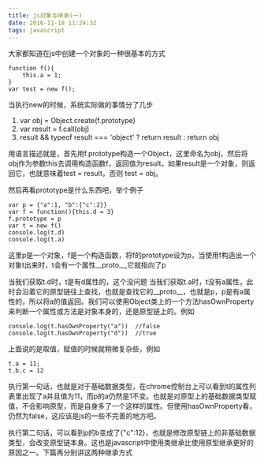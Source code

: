 ```yaml
---
title: js对象与继承(一)
date: 2016-11-18 11:24:32
tags: javascript
---
```


大家都知道在js中创建一个对象的一种很基本的方式

```
function f(){
	this.a = 1;
}
var test = new f();
```

当执行new的时候，系统实际做的事情分了几步

1. var obj = Object.create(f.prototype)
2. var result = f.call(obj)
3. result && typeof result === 'object' ? return result : return obj

用语言描述就是，首先用f.prototype构造一个Object，这里命名为obj，然后将obj作为参数this去调用构造函数f，返回值为result，如果result是一个对象，则返回它，也就意味着test = result，否则 test = obj。

然后再看prototype是什么东西吧，举个例子

```
var p = {"a":1, "b":{"c":2}}
var f = function(){this.d = 3}
f.prototype = p
var t = new f()
console.log(t.d)
console.log(t.a)

```
这里p是一个对象，f是一个构造函数，将f的prototype设为p，当使用f构造出一个对象t出来时，t会有一个属性\_\_proto__,它就指向了p

当我们获取t.d时，t是有d属性的，这个没问题
当我们获取t.a时，t没有a属性，此时会沿着它的原型链往上查找，也就是查找它的\_\_proto__，也就是p，p是有a属性的，所以将a的值返回。我们可以使用Object类上的一个方法hasOwnProperty来判断一个属性或方法是对象本身的，还是原型链上的。例如

```
console.log(t.hasOwnProperty("a"))	//false
console.log(t.hasOwnProperty("d"))	//true
```
上面说的是取值，赋值的时候就稍微复杂些，例如

```
t.a = 11;
t.b.c = 12
```
执行第一句话，也就是对于基础数据类型，在chrome控制台上可以看到t的属性列表里出现了a并且值为11，而p的a仍然是1不变。也就是对原型上的基础数据类型赋值，不会影响原型，而是自身多了一个这样的属性。但使用hasOwnProperty看，仍然为false，这应该是js的一些不完善的地方吧。

执行第二句话，可以看到p的b变成了{"c":12}，也就是修改原型链上的非基础数据类型，会改变原型链本身。这也是javascript中使用类继承比使用原型继承更好的原因之一。下篇再分别讲这两种继承方式